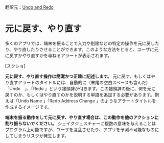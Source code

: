 翻訳元：[Undo and Redo](https://developer.apple.com/design/human-interface-guidelines/ios/user-interaction/undo-and-redo/)

# 元に戻す、やり直す

多くのアプリでは、端末を振ることで入力や削除などの特定の操作を元に戻したり、やり直したりさせることができます。このような方法をとると、ユーザに元に戻すかやり直すかを尋ねるアラートが表示されます。

[スクショ]

**元に戻す、やり直す操作は簡潔かつ正確に記述します。** 元に戻す、もしくはやり直すアラートのタイトルには、自動的に（末尾の空白スペースも含んだ）「Undo　」、「Redo 」という接頭辞が付きます。この接頭辞の後に、何を元に戻すのか、もしくはやり直すのかを説明する単語を追加する必要があります。例えば「Undo Name 」「Redo Address Change 」のようなアラートタイトルを作成するイメージです。

**端末を振る動作をして元に戻す、やり直す場合は、この動作を他のアクションに割り振らないでください。** シェイクジェスチャーに複数の意味を与えることはプログラム上可能ですが、ユーザを混乱させたり、アプリを予測不可能なものにしてしまうリスクが発生します。
